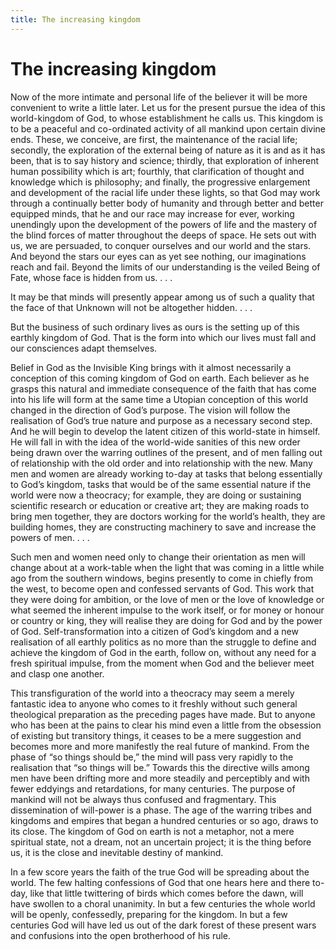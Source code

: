 ```yaml
---
title: The increasing kingdom
---
```

# The increasing kingdom

Now of the more intimate and personal life of the believer it will be
more convenient to write a little later. Let us for the present pursue
the idea of this world-kingdom of God, to whose establishment he calls
us. This kingdom is to be a peaceful and co-ordinated activity of all
mankind upon certain divine ends. These, we conceive, are first, the
maintenance of the racial life; secondly, the exploration of the
external being of nature as it is and as it has been, that is to say
history and science; thirdly, that exploration of inherent human
possibility which is art; fourthly, that clarification of thought and
knowledge which is philosophy; and finally, the progressive enlargement
and development of the racial life under these lights, so that God may
work through a continually better body of humanity and through better
and better equipped minds, that he and our race may increase for ever,
working unendingly upon the development of the powers of life and the
mastery of the blind forces of matter throughout the deeps of space. He
sets out with us, we are persuaded, to conquer ourselves and our world
and the stars. And beyond the stars our eyes can as yet see nothing, our
imaginations reach and fail. Beyond the limits of our understanding is
the veiled Being of Fate, whose face is hidden from us. . . .

It may be that minds will presently appear among us of such a quality
that the face of that Unknown will not be altogether hidden. . . .

But the business of such ordinary lives as ours is the setting up of
this earthly kingdom of God. That is the form into which our lives must
fall and our consciences adapt themselves.

Belief in God as the Invisible King brings with it almost necessarily a
conception of this coming kingdom of God on earth. Each believer as he
grasps this natural and immediate consequence of the faith that has come
into his life will form at the same time a Utopian conception of this
world changed in the direction of God’s purpose. The vision will follow
the realisation of God’s true nature and purpose as a necessary second
step. And he will begin to develop the latent citizen of this
world-state in himself. He will fall in with the idea of the world-wide
sanities of this new order being drawn over the warring outlines of the
present, and of men falling out of relationship with the old order and
into relationship with the new. Many men and women are already working
to-day at tasks that belong essentially to God’s kingdom, tasks that
would be of the same essential nature if the world were now a theocracy;
for example, they are doing or sustaining scientific research or
education or creative art; they are making roads to bring men together,
they are doctors working for the world’s health, they are building
homes, they are constructing machinery to save and increase the powers
of men. . . .

Such men and women need only to change their orientation as men will
change about at a work-table when the light that was coming in a little
while ago from the southern windows, begins presently to come in chiefly
from the west, to become open and confessed servants of God. This work
that they were doing for ambition, or the love of men or the love of
knowledge or what seemed the inherent impulse to the work itself, or for
money or honour or country or king, they will realise they are doing for
God and by the power of God. Self-transformation into a citizen of God’s
kingdom and a new realisation of all earthly politics as no more than
the struggle to define and achieve the kingdom of God in the earth,
follow on, without any need for a fresh spiritual impulse, from the
moment when God and the believer meet and clasp one another.

This transfiguration of the world into a theocracy may seem a merely
fantastic idea to anyone who comes to it freshly without such general
theological preparation as the preceding pages have made. But to anyone
who has been at the pains to clear his mind even a little from the
obsession of existing but transitory things, it ceases to be a mere
suggestion and becomes more and more manifestly the real future of
mankind. From the phase of “so things should be,” the mind will pass
very rapidly to the realisation that “so things will be.” Towards this
the directive wills among men have been drifting more and more steadily
and perceptibly and with fewer eddyings and retardations, for many
centuries. The purpose of mankind will not be always thus confused and
fragmentary. This dissemination of will-power is a phase. The age of the
warring tribes and kingdoms and empires that began a hundred centuries
or so ago, draws to its close. The kingdom of God on earth is not a
metaphor, not a mere spiritual state, not a dream, not an uncertain
project; it is the thing before us, it is the close and inevitable
destiny of mankind.

In a few score years the faith of the true God will be spreading about
the world. The few halting confessions of God that one hears here and
there to-day, like that little twittering of birds which comes before
the dawn, will have swollen to a choral unanimity. In but a few
centuries the whole world will be openly, confessedly, preparing for the
kingdom. In but a few centuries God will have led us out of the dark
forest of these present wars and confusions into the open brotherhood of
his rule.
